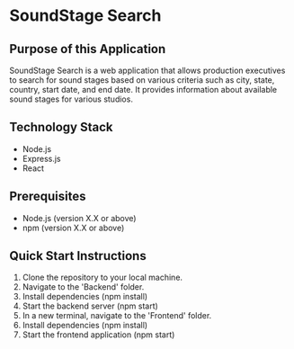 # SoundStage Search

## Purpose of this Application
SoundStage Search is a web application that allows production executives to search for sound stages based on various criteria such as city, state, country, start date, and end date. It provides information about available sound stages for various studios.

## Technology Stack
- Node.js
- Express.js
- React

## Prerequisites
- Node.js (version X.X or above)
- npm (version X.X or above)

## Quick Start Instructions
1. Clone the repository to your local machine.
2. Navigate to the 'Backend' folder.
3. Install dependencies (npm install)
4. Start the backend server (npm start)
5. In a new terminal, navigate to the 'Frontend' folder.
6. Install dependencies (npm install)
7. Start the frontend application (npm start)
